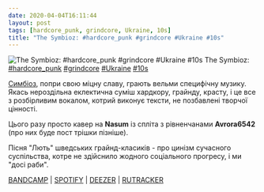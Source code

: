 ```yaml
---
date: 2020-04-04T16:11:44
layout: post
tags: [hardcore_punk, grindcore, Ukraine, 10s]
title: "The Symbioz: #hardcore_punk #grindcore #Ukraine #10s"
---
```

![The Symbioz: #hardcore_punk #grindcore #Ukraine #10s](/assets/photos/photo_934@04-04-2020_16-11-44.jpg)
The Symbioz: [#hardcore_punk](/tags/#hardcore_punk) [#grindcore](/tags/#grindcore) [#Ukraine](/tags/#Ukraine) [#10s](/tags/#10s)

[Симбіоз](https://t.me/vast_space_unexplored/3339), попри свою міцну славу, грають вельми специфічну музику. Якась нероздільна еклектична суміш хардкору, грайнду, красту, і це все з розбірливим вокалом, котрий виконує тексти, не позбавлені творчої цінності.

Цього разу просто кавер на **Nasum** із спліта з рівненчанами **Avrora6542** (про них буде пост трішки пізніше).

Пісня &quot;Лють&quot; шведських грайнд-класиків - про цинізм сучасного суспільства, котре не здійснило жодного соціального прогресу, і ми &quot;досі раби&quot;.

[BANDCAMP](https://thesymbioz.bandcamp.com/album/c-avrora6542) | [SPOTIFY](https://open.spotify.com/album/23pjOwrLVb9cpRt08q6ZRE) | [DEEZER](https://www.deezer.com/album/90692212?utm_source=deezer&amp;utm_content=album-90692212&amp;utm_term=1601611822_1586005688&amp;utm_medium=web) | [RUTRACKER](https://rutracker.org/forum/viewtopic.php?t=3426322)
